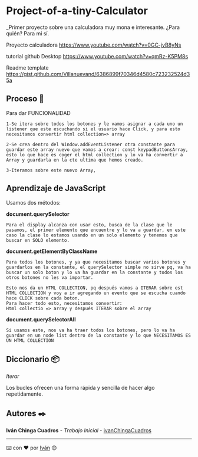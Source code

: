 # Project-of-a-tiny-Calculator
_Primer proyecto sobre una calculadora muy mona e interesante. ¿Para quién? Para mi sí.

Proyecto calculadora
https://www.youtube.com/watch?v=0GC-jvB8yNs

tutorial github Desktop
https://www.youtube.com/watch?v=qmRz-K5PM8s

Readme template
https://gist.github.com/Villanuevand/6386899f70346d4580c723232524d35a 



## Proceso 🚀
Para dar FUNCIONALIDAD
```
1-Se itera sobre todos los botones y le vamos asignar a cada uno un listener que este escuchando si el usuario hace Click, y para esto necesitamos convertir html collection=> array
```
```
2-Se crea dentro del Window.addEventListener otra constante para guardar este array nuevo que vamos a crear: const keypadButtonsArray, esto lo que hace es coger el html collection y lo va ha convertir a Array y guardarla en la cte ultima que hemos creado.
```
```
3-Iteramos sobre este nuevo Array, 

```

## Aprendizaje de JavaScript
Usamos dos métodos:

**document.querySelector**
```
Para el display alcanza con usar esto, busca de la clase que le pasamos, el primer elemento que encuentre y lo va a guardar, en este caso la clase lo estamos usando en un solo elemento y tenemos que buscar en SOLO elemento.
```

**document.getElementByClassName** 
```
Para todos los botones, y ya que necesitamos buscar varios botones y guardarlos en la constante, el querySelector simple no sirve pq, va ha buscar un solo boton y lo va ha guardar en la constante y todos los otros botones no les va importar.
```
```
Esto nos da un HTML COLLECTION, pq después vamos a ITERAR sobre est HTML COLLECTION y voy a ir agregando un evento que se escucha cuando hace CLICK sobre cada boton.
Para hacer todo esto, necesitamos convertir:
Html collectio => array y después ITERAR sobre el array

```

**document.querySelectorAll**
```
Si usamos este, nos va ha traer todos los botones, pero lo va ha guardar en un node list dentro de la constante y lo que NECESITAMOS ES UN HTML COLLECTION
```

## Diccionario 📦

_Iterar_

Los bucles ofrecen una forma rápida y sencilla de hacer algo repetidamente.



## Autores ✒️
 **Iván Chinga Cuadros** - *Trabajo Inicial* - [ivanChingaCuadros](https://github.com/ivanChingaCuadros)

---
⌨️ con ❤️ por [Iván](https://github.com/ivanChingaCuadros) 😊